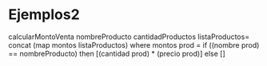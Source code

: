 # Ejemplos2
calcularMontoVenta nombreProducto cantidadProductos listaProductos=
    concat (map montos listaProductos) 
    where
        montos prod = 
            if ((nombre prod) == nombreProducto) then
                [(cantidad prod) * (precio prod)]
            else
                []


